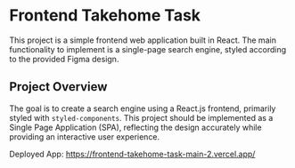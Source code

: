 # Frontend Takehome Task

This project is a simple frontend web application built in React. The main functionality to implement is a single-page search engine, styled according to the provided Figma design.

## Project Overview

The goal is to create a search engine using a React.js frontend, primarily styled with `styled-components`. This project should be implemented as a Single Page Application (SPA), reflecting the design accurately while providing an interactive user experience.

Deployed App:
https://frontend-takehome-task-main-2.vercel.app/
